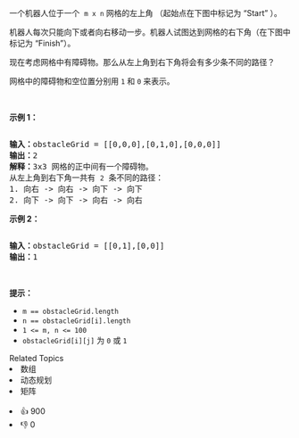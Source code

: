 <p>一个机器人位于一个
 <meta charset="UTF-8" />&nbsp;<code>m x n</code>&nbsp;网格的左上角 （起始点在下图中标记为 “Start” ）。</p>

<p>机器人每次只能向下或者向右移动一步。机器人试图达到网格的右下角（在下图中标记为 “Finish”）。</p>

<p>现在考虑网格中有障碍物。那么从左上角到右下角将会有多少条不同的路径？</p>

<p>网格中的障碍物和空位置分别用 <code>1</code> 和 <code>0</code> 来表示。</p>

<p>&nbsp;</p>

<p><strong>示例 1：</strong></p> 
<img alt="" src="https://assets.leetcode.com/uploads/2020/11/04/robot1.jpg" /> 
<pre>
<strong>输入：</strong>obstacleGrid = [[0,0,0],[0,1,0],[0,0,0]]
<strong>输出：</strong>2
<strong>解释：</strong>3x3 网格的正中间有一个障碍物。
从左上角到右下角一共有 <span><code>2</code></span> 条不同的路径：
1. 向右 -&gt; 向右 -&gt; 向下 -&gt; 向下
2. 向下 -&gt; 向下 -&gt; 向右 -&gt; 向右
</pre>

<p><strong>示例 2：</strong></p> 
<img alt="" src="https://assets.leetcode.com/uploads/2020/11/04/robot2.jpg" /> 
<pre>
<strong>输入：</strong>obstacleGrid = [[0,1],[0,0]]
<strong>输出：</strong>1
</pre>

<p>&nbsp;</p>

<p><strong>提示：</strong></p>

<ul> 
 <li><code>m ==&nbsp;obstacleGrid.length</code></li> 
 <li><code>n ==&nbsp;obstacleGrid[i].length</code></li> 
 <li><code>1 &lt;= m, n &lt;= 100</code></li> 
 <li><code>obstacleGrid[i][j]</code> 为 <code>0</code> 或 <code>1</code></li> 
</ul>

<div><div>Related Topics</div><div><li>数组</li><li>动态规划</li><li>矩阵</li></div></div><br><div><li>👍 900</li><li>👎 0</li></div>